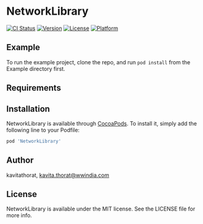 # NetworkLibrary

[![CI Status](https://img.shields.io/travis/kavitathorat/NetworkLibrary.svg?style=flat)](https://travis-ci.org/kavitathorat/NetworkLibrary)
[![Version](https://img.shields.io/cocoapods/v/NetworkLibrary.svg?style=flat)](https://cocoapods.org/pods/NetworkLibrary)
[![License](https://img.shields.io/cocoapods/l/NetworkLibrary.svg?style=flat)](https://cocoapods.org/pods/NetworkLibrary)
[![Platform](https://img.shields.io/cocoapods/p/NetworkLibrary.svg?style=flat)](https://cocoapods.org/pods/NetworkLibrary)

## Example

To run the example project, clone the repo, and run `pod install` from the Example directory first.

## Requirements

## Installation

NetworkLibrary is available through [CocoaPods](https://cocoapods.org). To install
it, simply add the following line to your Podfile:

```ruby
pod 'NetworkLibrary'
```

## Author

kavitathorat, kavita.thorat@wwindia.com

## License

NetworkLibrary is available under the MIT license. See the LICENSE file for more info.
